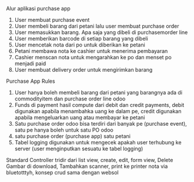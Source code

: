 Alur aplikasi purchase app

1.	User membuat purchase event
2.	User membeli barang dari petani lalu user membuat purchase order
3.	User memasukkan barang. Apa saja yang dibeli di purchasemorder line
4.	User memberikan barcode di setiap barang yang dibeli
5.	User mencetak nota dari po untuk diberikan ke petani
6.	Petani membawa nota ke cashier untuk menerima pembayaran
7.	Cashier menscan nota untuk mengarahkan ke po dan menset po menjadi paid
8.	User membuat delivery order untuk mengirimkan barang

Purchase App Rules
1. User hanya boleh membeli barang dari petani yang barangnya ada di commodityitem dan purchase order line odoo
2. Funds di payment hasil compute dari debit dan credit payments, debit digunakan apabila menambahka uang ke dalam pe, credit digunakan apabila mengeluarkan uang atau membayar ke petani
3. Satu purchase order odoo bisa terdiri dari banyak pe (purchase event), satu pe hanya boleh untuk satu PO odoo
4. satu purchase order (purchase app) satu petani
5. Tabel logging digunakan untuk mengecek apakah user terhubung ke server (user menginputkan sesuatu ke tabel logging)

Standard Controller tridir dari list view, create, edit, form view, Delete
Gambar di download, Tambahkan scanner, print ke printer nota via bluetotttyh, konsep crud sama dengan websol


